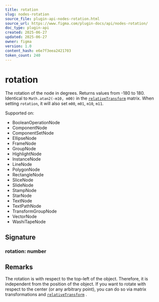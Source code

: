 ```yaml
---
title: rotation
slug: nodes-rotation
source_file: plugin-api-nodes-rotation.html
source_url: https://www.figma.com/plugin-docs/api/nodes-rotation/
doc_type: plugin-api
created: 2025-06-27
updated: 2025-06-27
owner: figma
version: 1.0
content_hash: e6e7f3eea2421703
token_count: 240
---
```

# rotation

The rotation of the node in degrees. Returns values from -180 to 180. Identical to `Math.atan2(-m10, m00)` in the [`relativeTransform`](/plugin-docs/api/properties/nodes-relativetransform/)
 matrix. When setting `rotation`, it will also set `m00`, `m01`, `m10`, `m11`.

 Supported on:

- BooleanOperationNode
- ComponentNode
- ComponentSetNode
- EllipseNode
- FrameNode
- GroupNode
- HighlightNode
- InstanceNode
- LineNode
- PolygonNode
- RectangleNode
- SliceNode
- SlideNode
- StampNode
- StarNode
- TextNode
- TextPathNode
- TransformGroupNode
- VectorNode
- WashiTapeNode

## Signature

### rotation: number

## Remarks

The rotation is with respect to the top-left of the object. Therefore, it is independent from the position of the object. If you want to rotate with respect to the center (or any arbitrary point), you can do so via matrix transformations and [`relativeTransform`](/plugin-docs/api/properties/nodes-relativetransform/)
.